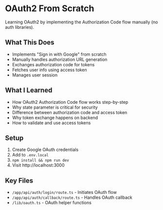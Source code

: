 # OAuth2 From Scratch

Learning OAuth2 by implementing the Authorization Code flow manually (no auth libraries).

## What This Does
- Implements "Sign in with Google" from scratch
- Manually handles authorization URL generation
- Exchanges authorization code for tokens
- Fetches user info using access token
- Manages user session

## What I Learned
- How OAuth2 Authorization Code flow works step-by-step
- Why state parameter is critical for security
- Difference between authorization code and access token
- Why token exchange happens on backend
- How to validate and use access tokens

## Setup
1. Create Google OAuth credentials
2. Add to `.env.local`
3. `npm install && npm run dev`
4. Visit http://localhost:3000

## Key Files
- `/app/api/auth/login/route.ts` - Initiates OAuth flow
- `/app/api/auth/callback/route.ts` - Handles OAuth callback
- `/lib/oauth.ts` - OAuth helper functions